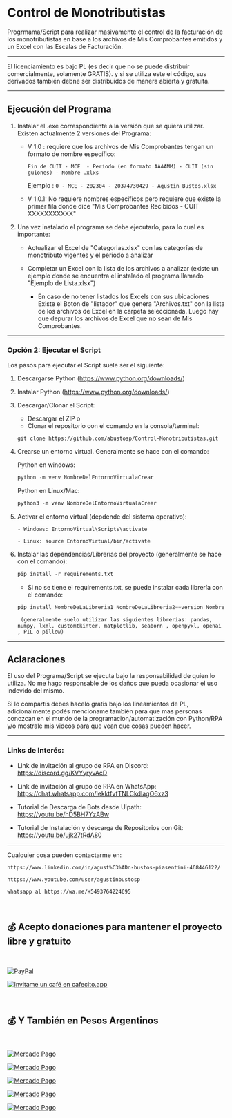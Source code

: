 # Control de Monotributistas

Progrmama/Script para realizar masivamente el control de la facturación de los monotributistas en base a los archivos de Mis Comprobantes emitidos y un Excel con las Escalas de Facturación.

---

El licenciamiento es bajo PL (es decir que no se puede distribuir comercialmente, solamente GRATIS). y si se utiliza este el código, sus derivados también debne ser distribuidos de manera abierta y gratuita. 

---

## Ejecución del Programa

1. Instalar el .exe correspondiente a la versión que se quiera utilizar. Existen actualmente 2 versiones del Programa:

    - V 1.0 : requiere que los archivos de Mis Comprobantes tengan un formato de nombre específico:

        `Fin de CUIT - MCE  - Periodo (en formato AAAAMM) - CUIT (sin guiones) - Nombre .xlxs`

        Ejemplo : `0 - MCE - 202304 - 20374730429 - Agustin Bustos.xlsx`

    - V 1.0.1: No requiere nombres específicos pero requiere que existe la primer fila donde dice "Mis Comprobantes Recibidos - CUIT XXXXXXXXXXX" 

2. Una vez instalado el programa se debe ejecutarlo, para lo cual es importante:

    - Actualizar el Excel de "Categorias.xlsx" con las categorías de monotributo vigentes y el periodo a analizar

    - Completar un Excel con la lista de los archivos a analizar (existe un ejemplo donde se encuentra el instalado el programa llamado "Ejemplo de Lista.xlsx")

        - En caso de no tener listados los Excels con sus ubicaciones Existe el Boton de "listador" que genera "Archivos.txt" con la lista de los archivos de Excel en la carpeta seleccionada. Luego hay que depurar los archivos de Excel que no sean de Mis Comprobantes.

---

### Opción 2: Ejecutar el Script

Los pasos para ejecutar el Script suele ser el siguiente:

1. Descargarse Python (https://www.python.org/downloads/)

2. Instalar Python (https://www.python.org/downloads/)

3. Descargar/Clonar el Script:
    - Descargar el ZIP o
    - Clonar el repositorio con el comando en la consola/terminal:

    ```
    git clone https://github.com/abustosp/Control-Monotributistas.git
    ```

4. Crearse un entorno virtual. Generalmente se hace con el comando:

    Python en windows:
    ```Python en Windows
    python -m venv NombreDelEntornoVirtualaCrear
    ```
    Python en Linux/Mac:	
    ```Python en Linux
    python3 -m venv NombreDelEntornoVirtualaCrear
    ```

5.  Activar el entorno virtual (depdende del sistema operativo):

        - Windows: EntornoVirtual\Scripts\activate

        - Linux: source EntornoVirtual/bin/activate 

6. Instalar las dependencias/Librerías del proyecto (generalmente se hace con el comando):

    ```Python	
    pip install -r requirements.txt
    ```

    - Si no se tiene el requirements.txt, se puede instalar cada librería con el comando:

    ```Python
    pip install NombreDeLaLibreria1 NombreDeLaLibreria2==version NombreDeLaLibreria3>=version NombreDeLaLibreriaN<=version
    ```

        (generalmente suelo utilizar las siguientes librerias: pandas, numpy, lxml, customtkinter, matplotlib, seaborn , openpyxl, openai , PIL o pillow)


---
## Aclaraciones

El uso del Programa/Script se ejecuta bajo la responsabilidad de quien lo utiliza. No me hago responsable de los daños que pueda ocasionar el uso indevido del mismo.

Si lo compartís debes hacelo gratis bajo los lineamientos de PL, adicionalmente podés mencioname también para que mas personas conozcan en el mundo de la programacion/automatización con Python/RPA y/o mostrale mis videos para que vean que cosas pueden hacer.

---

### Links de Interés:

- Link de invitación al grupo de RPA en Discord: https://discord.gg/KVYyryvAcD

- Link de invitación al grupo de RPA en WhatsApp: https://chat.whatsapp.com/IekktfvfTNLCkdIagO6xz3

- Tutorial de Descarga de Bots desde Uipath: https://youtu.be/hD5BH7YzABw

- Tutorial de Instalación y descarga de Repositorios con Git: https://youtu.be/ujk27tRdA80

---

Cualquier cosa pueden contactarme en:

    https://www.linkedin.com/in/agust%C3%ADn-bustos-piasentini-468446122/

    https://www.youtube.com/user/agustinbustosp

    whatsapp al https://wa.me/+5493764224695

<br/>

## 💰 Acepto donaciones para mantener el proyecto libre y gratuito
<br/>

[![PayPal](https://img.shields.io/badge/PayPal-00457C?style=for-the-badge&logo=paypal&logoColor=white)](https://paypal.me/agustinbustosp) <!-- [<img src="http://ketekipo.com.ar/wp-content/uploads/2020/05/mercado-pago.png" alt="Image" height="30" width="100\">](https://paypal.me/paypal.me/agustinbustosp) -->

<!-- [![Cafecito](https://img.shields.io/badge/-Cafecito-9cf?style=for-the-badge)](https://cafecito.app/abustos) -->

<!-- [<img src="https://santanderpost.com.ar/wp-content/uploads/2022/02/Cafecito-.jpg" alt="Image" height="30" width="65\">](https://cafecito.app/abustos) -->

[![Invitame un café en cafecito.app](https://cdn.cafecito.app/imgs/buttons/button_5.svg)](https://cafecito.app/abustos)

<br/>
 
## 💰 Y También en Pesos Argentinos

<br/>

[![Mercado Pago](https://img.shields.io/badge/Mercado%20Pago%20100-009ee3?style=for-the-badge&logo=mercadopago&logoColor=white)](https://mpago.la/2JBdGez)

[![Mercado Pago](https://img.shields.io/badge/Mercado%20Pago%20500-009ee3?style=for-the-badge&logo=mercadopago&logoColor=white)](https://mpago.la/2CwfjKE)

[![Mercado Pago](https://img.shields.io/badge/Mercado%20Pago%201.000-009ee3?style=for-the-badge&logo=mercadopago&logoColor=white)](https://mpago.la/21Xvpig)

[![Mercado Pago](https://img.shields.io/badge/Mercado%20Pago%205.000-009ee3?style=for-the-badge&logo=mercadopago&logoColor=white)](https://mpago.la/1s4D4mM)

[![Mercado Pago](https://img.shields.io/badge/Mercado%20Pago%2010.000-009ee3?style=for-the-badge&logo=mercadopago&logoColor=white)](https://mpago.la/1n9cimr)
